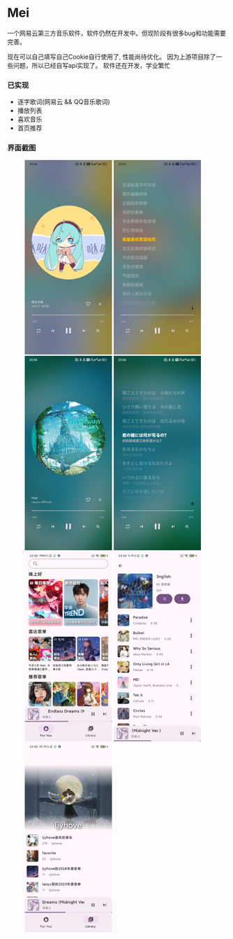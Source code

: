 # Mei

一个网易云第三方音乐软件，软件仍然在开发中。但现阶段有很多bug和功能需要完善。

现在可以自己填写自己Cookie自行使用了, 性能尚待优化。
因为上游项目除了一些问题，所以已经自写api实现了。
软件还在开发，学业繁忙

### 已实现
- 逐字歌词(网易云 && QQ音乐歌词)
- 播放列表
- 喜欢音乐
- 首页推荐


### 界面截图

<figure>
<img src="./screenshot/player1.jpg" width=200/>
<img src="./screenshot/lyric1.jpg" width=200/>
<img src="./screenshot/player2.jpg" width=200/>
<img src="./screenshot/lyric2.jpg" width=200/>
<img src="./screenshot/home.jpg" width=200/>
<img src="./screenshot/playlist.jpg" width=200/>
<img src="./screenshot/me.jpg" width=200/>
</figure>

